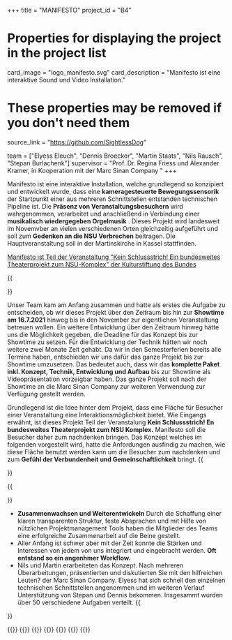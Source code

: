 +++
title = "MANIFESTO"
project_id = "B4"

# Properties for displaying the project in the project list
card_image = "logo_manifesto.svg"
card_description = "Manifesto ist eine interaktive Sound und Video Installation."


# These properties may be removed if you don't need them
source_link = "https://github.com/SightlessDog"


team = ["Elyess Eleuch", "Dennis Broecker", "Martin Staats", "Nils Rausch", "Stepan Burlachenk"]
supervisor = "Prof. Dr. Regina Friess und Alexander Kramer, in Kooperation mit der Marc Sinan Company "
+++

Manifesto ist eine interaktive Installation, welche grundlegend so konzipiert und entwickelt wurde, dass eine **kameragesteuerte Bewegungssensorik** der Startpunkt einer aus mehreren Schnittstellen entstanden technischen Pipeline ist. Die **Präsenz von Veranstaltungsbesuchern** wird wahrgenommen, verarbeitet und anschließend in Verbindung einer **musikalisch wiedergegeben Orgelmusik** . Dieses Projekt wird landesweit im Novemvber an vielen verschiedenen Orten gleichzeitig aufgeführt und soll zum **Gedenken an die NSU Verbrechen** beitragen. Die Hauptveranstaltung soll in der Martinskirche in Kassel stattfinden.

[Manifesto ist Teil der Veranstaltung "Kein Schlussstrich! Ein bundesweites Theaterprojekt zum NSU-Komplex" der Kulturstiftung des Bundes](https://www.kulturstiftung-des-bundes.de/de/projekte/buehne_und_bewegung/detail/kein_schlussstrich.html)

{{<section title="Anforderung">}}

Unser Team kam am Anfang zusammen und hatte als erstes die Aufgabe zu entscheiden, ob wir dieses Projekt über den Zeitraum bis hin zur **Showtime am 16.7.2021** hinweg bis in den November zur eigentlichen Veranstaltung betreuen wollen. Ein weitere Entwicklung über den Zeitraum hinweg hätte uns die Möglichkeit gegeben, die Deadline für das Konzept bis zur Showtime zu setzen. Für die Entwicklung der Technik hätten wir noch weitere zwei Monate Zeit gehabt. Da wir in den Semesterferien bereits alle Termine haben, entschieden wir uns dafür das ganze Projekt bis zur Showtime umzusetzen. Das bedeutet auch, dass wir das **komplette Paket inkl. Konzept, Technik, Entwicklung und Aufbau** bis zur Showtime als Videopräsentation vorzeigbar haben. Das ganze Projekt soll nach der Showtime an die Marc Sinan Company zur weiteren Verwendung zur Verfügung gestellt werden.

Grundlegend ist die Idee hinter dem Projekt, dass eine Fläche für Besucher einer Veranstaltung eine Interaktionsmöglichkeit bietet. Wie Eingangs erwähnt, ist dieses Projekt Teil der Veranstalung **Kein Schlussstrich! En bundesweites Theaterprojekt zum NSU Komplex.** Manifesto soll die Besucher daher zum nachdenken bringen. Das Konzept welches im folgenden vorgestellt wird, hatte die Anfordungen ausfindig zu machen, wie diese Fläche benutzt werden kann um die Besucher zum nachdenken und zum **Gefühl der Verbundenheit und Gemeinschaftlichkeit** bringt.
{{</section>}}

<!--{{<quote source="https://developer.mozilla.org/en-US/docs/Web/HTML/Element/blockquote" caption="me">}}
yeet
{{</quote>}} -->

{{<section title="Team">}}

- **Zusammenwachsen und Weiterentwickeln** Durch die Schaffung einer klaren transparenten Struktur, feste Absprachen und mit Hilfe von nützlichen Projektmanagement Tools haben die Mitglieder des Teams eine erfolgreiche Zusammenarbeit auf die Beine gestellt.
- Aller Anfang ist schwer aber mit der Zeit konnte die Stärken und Interessen von jedem von uns integriert und eingebracht werden. **Oft entstand so ein angenhmer Workflow.**
- Nils und Martin erarbeiteten das Konzept. Nach mehreren Überarbeitungen, präsentierten und diskutierten Sie mit den hilfreichen Leuten? der Marc Sinan Company. Elyess hat sich schnell den einzelnen technischen Schnittstellen angenommen und im weiteren Verlauf Unterstützung von Stepan und Dennis bekommen. Insgesammt wurden über 50 verschiedene Aufgaben verteilt.
  {{</section >}}

{{<gallery>}}
{{<team-member image="man_elyess.jpg" name="Elyess Eleuch">}}
{{<team-member image="man_dennis.jpg" name="Dennis Broecker">}}
{{<team-member image="man_martin.jpg" name="Martin Staats">}}
{{<team-member image="man_nils.jpg" name="Nils Rausch">}}
{{<team-member image="man_stepan.jpg" name="Stepan Burlachenko">}}
{{</gallery>}}
